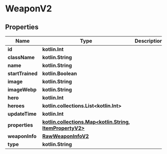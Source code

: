 
# WeaponV2

## Properties
Name | Type | Description | Notes
------------ | ------------- | ------------- | -------------
**id** | **kotlin.Int** |  | 
**className** | **kotlin.String** |  | 
**name** | **kotlin.String** |  | 
**startTrained** | **kotlin.Boolean** |  |  [optional]
**image** | **kotlin.String** |  |  [optional]
**imageWebp** | **kotlin.String** |  |  [optional]
**hero** | **kotlin.Int** |  |  [optional]
**heroes** | **kotlin.collections.List&lt;kotlin.Int&gt;** |  |  [optional]
**updateTime** | **kotlin.Int** |  |  [optional]
**properties** | [**kotlin.collections.Map&lt;kotlin.String, ItemPropertyV2&gt;**](ItemPropertyV2.md) |  |  [optional]
**weaponInfo** | [**RawWeaponInfoV2**](RawWeaponInfoV2.md) |  |  [optional]
**type** | **kotlin.String** |  |  [optional]



